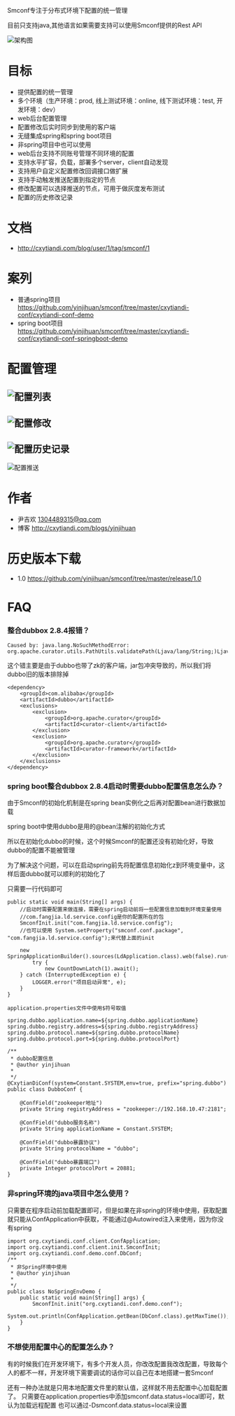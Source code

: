 Smconf专注于分布式环境下配置的统一管理

目前只支持java,其他语言如果需要支持可以使用Smconf提供的Rest API

![架构图](https://github.com/yinjihuan/smconf/blob/master/images/jiagou.png) 

# 目标
- 提供配置的统一管理
- 多个环境（生产环境：prod, 线上测试环境：online, 线下测试环境：test, 开发环境：dev）
- web后台配置管理
- 配置修改后实时同步到使用的客户端
- 无缝集成spring和spring boot项目
- 非spring项目中也可以使用
- web后台支持不同账号管理不同环境的配置
- 支持水平扩容，负载，部署多个server，client自动发现
- 支持用户自定义配置修改回调接口做扩展
- 支持手动触发推送配置到指定的节点
- 修改配置可以选择推送的节点，可用于做灰度发布测试
- 配置的历史修改记录
# 文档
- http://cxytiandi.com/blog/user/1/tag/smconf/1

# 案列
- 普通spring项目 https://github.com/yinjihuan/smconf/tree/master/cxytiandi-conf/cxytiandi-conf-demo
- spring boot项目 https://github.com/yinjihuan/smconf/tree/master/cxytiandi-conf/cxytiandi-conf-springboot-demo

# 配置管理
![配置列表](https://github.com/yinjihuan/smconf/blob/master/images/home.png) 
 --
![配置修改](https://github.com/yinjihuan/smconf/blob/master/images/update.png) 
 --
![配置历史记录](https://github.com/yinjihuan/smconf/blob/master/images/history.png) 
 --
![配置推送](https://github.com/yinjihuan/smconf/blob/master/images/push.png) 
# 作者
- 尹吉欢 1304489315@qq.com
- 博客 http://cxytiandi.com/blogs/yinjihuan

# 历史版本下载
- 1.0 https://github.com/yinjihuan/smconf/tree/master/release/1.0

# FAQ

### 整合dubbox 2.8.4报错？
```
Caused by: java.lang.NoSuchMethodError: org.apache.curator.utils.PathUtils.validatePath(Ljava/lang/String;)Ljava/lang/String;
```
这个错主要是由于dubbo也带了zk的客户端，jar包冲突导致的，所以我们将dubbo旧的版本排除掉
```
<dependency>
	<groupId>com.alibaba</groupId>
	<artifactId>dubbo</artifactId>
	<exclusions>
		<exclusion>
			<groupId>org.apache.curator</groupId>
			<artifactId>curator-client</artifactId>
		</exclusion>
		<exclusion>
			<groupId>org.apache.curator</groupId>
			<artifactId>curator-framework</artifactId>
		</exclusion>
	</exclusions>
</dependency>

```
### spring boot整合dubbox 2.8.4启动时需要dubbo配置信息怎么办？
由于Smconf的初始化机制是在spring bean实例化之后再对配置bean进行数据加载

spring boot中使用dubbo是用的@bean注解的初始化方式

所以在初始化dubbo的时候，这个时候Smconf的配置还没有初始化好，导致dubbo的配置不能被管理

为了解决这个问题，可以在启动spring前先将配置信息初始化z到环境变量中，这样后面dubbo就可以顺利的初始化了

只需要一行代码即可
```
public static void main(String[] args) {
	//启动时需要配置来做连接，需要在spring启动前将一些配置信息加载到环境变量使用
	//com.fangjia.ld.service.config是你的配置所在的包
	SmconfInit.init("com.fangjia.ld.service.config");
	//也可以使用 System.setProperty("smconf.conf.package", "com.fangjia.ld.service.config");来代替上面的init
	
	new SpringApplicationBuilder().sources(LdApplication.class).web(false).run(args);
        try {
        	new CountDownLatch(1).await();
	} catch (InterruptedException e) {
		LOGGER.error("项目启动异常", e);
	}
}

application.properties文件中使用$符号取值

spring.dubbo.application.name=${spring.dubbo.applicationName}
spring.dubbo.registry.address=${spring.dubbo.registryAddress}
spring.dubbo.protocol.name=${spring.dubbo.protocolName}
spring.dubbo.protocol.port=${spring.dubbo.protocolPort}

/**
 * dubbo配置信息
 * @author yinjihuan
 *
 */
@CxytianDiConf(system=Constant.SYSTEM,env=true, prefix="spring.dubbo")
public class DubboConf {
	
	@ConfField("zookeeper地址")
	private String registryAddress = "zookeeper://192.168.10.47:2181";
	
	@ConfField("dubbo服务名称")
	private String applicationName = Constant.SYSTEM;
	
	@ConfField("dubbo暴露协议")
	private String protocolName = "dubbo";
	
	@ConfField("dubbo暴露端口")
	private Integer protocolPort = 20881;
}
```
### 非spring环境的java项目中怎么使用？
只需要在程序启动前加载配置即可，但是如果在非spring的环境中使用，获取配置就只能从ConfApplication中获取，不能通过@Autowired注入来使用，因为你没有spring

```
import org.cxytiandi.conf.client.ConfApplication;
import org.cxytiandi.conf.client.init.SmconfInit;
import org.cxytiandi.conf.demo.conf.DbConf;
/**
 * 非Spring环境中使用
 * @author yinjihuan
 *
 */
public class NoSpringEnvDemo {
	public static void main(String[] args) {
		SmconfInit.init("org.cxytiandi.conf.demo.conf");
		System.out.println(ConfApplication.getBean(DbConf.class).getMaxTime());
	}
}

```
### 不想使用配置中心的配置怎么办？
有的时候我们在开发环境下，有多个开发人员，你改改配置我改改配置，导致每个人的都不一样，开发环境下需要调试的话你可以自己在本地搭建一套Smconf

还有一种办法就是只用本地配置文件里的默认值，这样就不用去配置中心加载配置了。
只需要在application.properties中添加smconf.data.status=local即可，默认为加载远程配置
也可以通过-Dsmconf.data.status=local来设置
